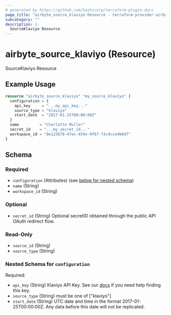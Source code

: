```yaml
---
# generated by https://github.com/hashicorp/terraform-plugin-docs
page_title: "airbyte_source_klaviyo Resource - terraform-provider-airbyte"
subcategory: ""
description: |-
  SourceKlaviyo Resource
---
```


# airbyte_source_klaviyo (Resource)

SourceKlaviyo Resource

## Example Usage

```terraform
resource "airbyte_source_klaviyo" "my_source_klaviyo" {
  configuration = {
    api_key     = "...my_api_key..."
    source_type = "klaviyo"
    start_date  = "2017-01-25T00:00:00Z"
  }
  name         = "Charlotte Muller"
  secret_id    = "...my_secret_id..."
  workspace_id = "0e123b78-47ec-459e-9f67-f3c4cce4b6d7"
}
```

<!-- schema generated by tfplugindocs -->
## Schema

### Required

- `configuration` (Attributes) (see [below for nested schema](#nestedatt--configuration))
- `name` (String)
- `workspace_id` (String)

### Optional

- `secret_id` (String) Optional secretID obtained through the public API OAuth redirect flow.

### Read-Only

- `source_id` (String)
- `source_type` (String)

<a id="nestedatt--configuration"></a>
### Nested Schema for `configuration`

Required:

- `api_key` (String) Klaviyo API Key. See our <a href="https://docs.airbyte.com/integrations/sources/klaviyo">docs</a> if you need help finding this key.
- `source_type` (String) must be one of ["klaviyo"]
- `start_date` (String) UTC date and time in the format 2017-01-25T00:00:00Z. Any data before this date will not be replicated.


